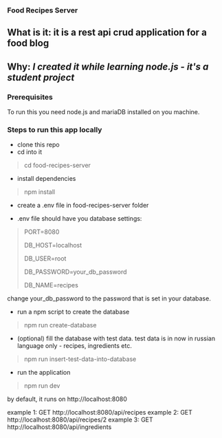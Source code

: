 ### Food Recipes Server

## What is it: it is a rest api crud application for a food blog

## Why: ***I created it while learning node.js - it's a student project***


### Prerequisites

To run this you need node.js and mariaDB installed on you machine.

### Steps to run this app locally
- clone this repo
- cd into it
> cd food-recipes-server

- install dependencies
> npm install

- create a .env file in food-recipes-server folder

- .env file should have you database settings:

> PORT=8080
> 
> DB_HOST=localhost
> 
> DB_USER=root
> 
> DB_PASSWORD=your_db_password
> 
> DB_NAME=recipes

change your_db_password to the password that is set in your database.

- run a npm script to create the database
> npm run create-database

- (optional) fill the database with test data. test data is in now in russian language only - recipes, ingredients etc.
> npm run insert-test-data-into-database

- run the application
> npm run dev

by default, it runs on http://localhost:8080

example 1: GET http://localhost:8080/api/recipes
example 2: GET http://localhost:8080/api/recipes/2
example 3: GET http://localhost:8080/api/ingredients